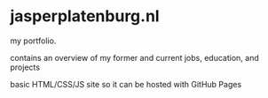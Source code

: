 # jasperplatenburg.nl

my portfolio.

contains an overview of my former and current jobs, education, and projects

basic HTML/CSS/JS site so it can be hosted with GitHub Pages

